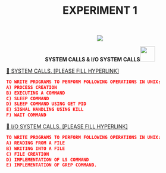<h1 align="center">EXPERIMENT 1</h1>
<!-- PROJECT LOGO -->
<br />
<p align="center">
  <a href="https://github.com/DHANOLA/CLASS-NOTIX/tree/root/SEMESTER%203/OPERATING%20SYSTEMS%20LAB/EXPERIMENT%201">
    <img src="https://media.giphy.com/media/xTiTnJ2RwAGC5RaWhq/giphy.gif" >
  </a>

  

  <p align="center">
  <b> SYSTEM CALLS & I/O SYSTEM CALLS<img src="https://media.giphy.com/media/2L1KmLRW5HOY9NRxqM/giphy.gif" width="40" height="40" /></b>
    <br />
   
  </p>
</p>



 <a href="" style="color: ">👒 SYSTEM CALLS. [PLEASE FILL HYPERLINK]</a><br />
 
 ```json
 TO WRITE PROGRAMS TO PERFORM FOLLOWING OPERATIONS IN UNIX:
A) PROCESS CREATION
B) EXECUTING A COMMAND
C) SLEEP COMMAND
D) SLEEP COMMAND USING GET PID
E) SIGNAL HANDLING USING KILL
F) WAIT COMMAND
```
<a href="" style="color: ">👒 I/O SYSTEM CALLS. [PLEASE FILL HYPERLINK]</a><br />
 
 ```json
 TO WRITE PROGRAMS TO PERFORM FOLLOWING OPERATIONS IN UNIX:
A) READING FROM A FILE
B) WRITING INTO A FILE
C) FILE CREATION
D) IMPLEMENTATION OF LS COMMAND
E) IMPLEMENTATION OF GREP COMMAND.
```






